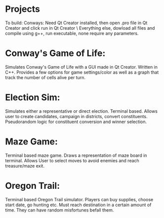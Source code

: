 # Projects
To build:
Conways: Need Qt Creator installed, then open .pro file in Qt Creator and click run in Qt Creator \\
Everything else, dowload all files and compile using g++, run executable, none require any parameters.



# Conway's Game of Life:
Simulates Conway's Game of Life with a GUI made in Qt Creator. Written in C++. Provides a few options for game settings/color as well as a graph that track the number of cells alive per turn.


# Election Sim:
Simulates either a representative or direct election. Terminal based. Allows user to create candidates, campaign in districts, convert constituents. Pseudorandom logic for constituent conversion and winner selection.


# Maze Game:
Terminal based maze game. Draws a representation of maze board in terminal. Allows User to select moves to avoid enemies and reach treasure/maze exit.

# Oregon Trail:
Terminal based Oregon Trail simulator. Players can buy supplies, choose start date, go hunting etc. Must reach destination in a certain amount of time. They can have random misfortunes befall them.
